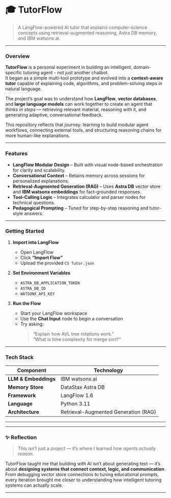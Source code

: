 # 🎓 TutorFlow

> A LangFlow-powered AI tutor that explains computer-science concepts using retrieval-augmented reasoning, Astra DB memory, and IBM watsonx.ai.

---

### Overview

**TutorFlow** is a personal experiment in building an intelligent, domain-specific tutoring agent - not just another chatbot.  
It began as a simple multi-tool prototype and evolved into a **context-aware tutor** capable of explaining code, algorithms, and problem-solving steps in natural language.  

The project’s goal was to understand how **LangFlow**, **vector databases**, and **large language models** can work together to create an agent that *thinks in steps* — retrieving relevant material, reasoning with it, and generating adaptive, conversational feedback.

This repository reflects that journey: learning to build modular agent workflows, connecting external tools, and structuring reasoning chains for more human-like explanations.

---

### Features

- **LangFlow Modular Design** – Built with visual node-based orchestration for clarity and scalability.  
- **Conversational Context** – Retains memory across sessions for personalized explanations.  
- **Retrieval-Augmented Generation (RAG)** – Uses **Astra DB** vector store and **IBM watsonx embeddings** for fact-grounded responses.  
- **Tool-Calling Logic** – Integrates calculator and parser nodes for technical questions.  
- **Pedagogical Prompting** – Tuned for step-by-step reasoning and tutor-style answers.

---


### Getting Started

1. **Import into LangFlow**
   - Open LangFlow
   - Click **“Import Flow”**
   - Upload the provided `CS Tutor.json`

2. **Set Environment Variables**
   - `ASTRA_DB_APPLICATION_TOKEN`
   - `ASTRA_DB_ID`
   - `WATSONX_API_KEY`

3. **Run the Flow**
   - Start your LangFlow workspace
   - Use the **Chat Input** node to begin a conversation
   - Try asking:  
     > “Explain how AVL tree rotations work.”  
     > “What is time complexity for merge sort?”  

---

### Tech Stack

| Component | Technology |
|------------|-------------|
| **LLM & Embeddings** | IBM watsonx.ai |
| **Memory Store** | DataStax Astra DB |
| **Framework** | LangFlow 1.6 |
| **Language** | Python 3.11 |
| **Architecture** | Retrieval-Augmented Generation (RAG) |

---

---

### ✨ Reflection

> This isn’t just a project — it’s where I learned how *agents actually reason*.

TutorFlow taught me that building with AI isn’t about generating text — it’s about **designing systems that connect context, logic, and communication**.  
From debugging vector store connections to tuning educational prompts, every iteration brought me closer to understanding how intelligent tutoring systems can actually scale.

---
